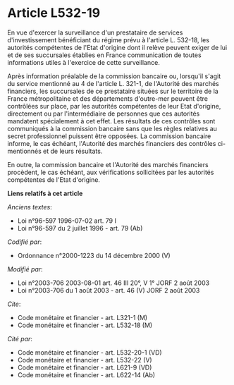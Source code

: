 # Article L532-19

En vue d'exercer la surveillance d'un prestataire de services d'investissement bénéficiant du régime prévu à l'article L.
532-18, les autorités compétentes de l'Etat d'origine dont il relève peuvent exiger de lui et de ses succursales établies en
France communication de toutes informations utiles à l'exercice de cette surveillance.

Après information préalable de la commission bancaire ou, lorsqu'il s'agit du service mentionné au 4 de l'article L. 321-1,
de l'Autorité des marchés financiers, les succursales de ce prestataire situées sur le territoire de la France métropolitaine
et des départements d'outre-mer peuvent être contrôlées sur place, par les autorités compétentes de leur Etat d'origine,
directement ou par l'intermédiaire de personnes que ces autorités mandatent spécialement à cet effet. Les résultats de ces
contrôles sont communiqués à la commission bancaire sans que les règles relatives au secret professionnel puissent être
opposées. La commission bancaire informe, le cas échéant, l'Autorité des marchés financiers des contrôles ci-mentionnés et de
leurs résultats.

En outre, la commission bancaire et l'Autorité des marchés financiers procèdent, le cas échéant, aux vérifications
sollicitées par les autorités compétentes de l'Etat d'origine.

**Liens relatifs à cet article**

_Anciens textes_:

  - Loi n°96-597 1996-07-02 art. 79 I
  - Loi n°96-597 du 2 juillet 1996 - art. 79 (Ab)

_Codifié par_:

  - Ordonnance n°2000-1223 du 14 décembre 2000 (V)

_Modifié par_:

  - Loi n°2003-706 2003-08-01 art. 46 III 20°, V 1° JORF 2 août 2003
  - Loi n°2003-706 du 1 août 2003 - art. 46 (V) JORF 2 août 2003

_Cite_:

  - Code monétaire et financier - art. L321-1 (M)
  - Code monétaire et financier - art. L532-18 (M)

_Cité par_:

  - Code monétaire et financier - art. L532-20-1 (VD)
  - Code monétaire et financier - art. L532-22 (V)
  - Code monétaire et financier - art. L621-9 (VD)
  - Code monétaire et financier - art. L622-14 (Ab)

